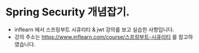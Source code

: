 # Spring Security 개념잡기.
- inflearn 에서 스프링부트 시큐리티 & jwt 강의를 보고 실습한 사항입니다.
- 강의 주소는 https://www.inflearn.com/course/스프링부트-시큐리티 를 참고하였습니다.
